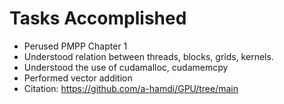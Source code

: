 # Tasks Accomplished
- Perused PMPP Chapter 1
- Understood relation between threads, blocks, grids, kernels.
- Understood the use of cudamalloc, cudamemcpy
- Performed vector addition
- Citation: https://github.com/a-hamdi/GPU/tree/main
